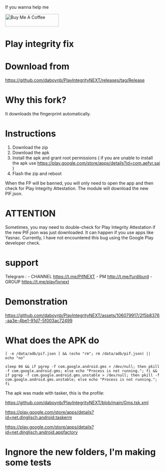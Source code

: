 If you wanna help me

<a href="https://www.buymeacoffee.com/daboynb" target="_blank"><img src="https://cdn.buymeacoffee.com/buttons/default-orange.png" alt="Buy Me A Coffee" height="41" width="174"></a>

# Play integrity fix

# Download from 
https://github.com/daboynb/PlayIntegrityNEXT/releases/tag/Release

# Why this fork?
It downloads the fingerprint automatically.

# Instructions

1) Download the zip
2) Download the apk
3) Install the apk and grant root permissions ( if you are unable to install the apk use 
https://play.google.com/store/apps/details?id=com.aefyr.sai )
4) Flash the zip and reboot

When the FP will be banned, you will only need to open the app and then check for Play Integrity Attestation. The module will download the new PIF.json. 

# ATTENTION
Sometimes, you may need to double-check for Play Integrity Attestation if the new PIF.json was just downloaded.
It can happen if you use apps like Yasnac. Currently, I have not encountered this bug using the Google Play developer check.

# support
Telegram :
    - CHANNEL https://t.me/PifNEXT
    - PM http://t.me/furdiburd 
    - GROUP https://t.me/playfixnext

# Demonstration
https://github.com/daboynb/PlayIntegrityNEXT/assets/106079917/2f5b8376-aa3e-4be1-91d7-5f003ac72499


# What does the APK do

    [ -e /data/adb/pif.json ] && (echo "rm"; rm /data/adb/pif.json) || echo "no"

    sleep 04 && if pgrep -f com.google.android.gms > /dev/null; then pkill -f com.google.android.gms; else echo "Process is not running."; fi && if pgrep -f com.google.android.gms.unstable > /dev/null; then pkill -f com.google.android.gms.unstable; else echo "Process is not running."; fi

The apk was made with tasker, this is the profile:

https://github.com/daboynb/PlayIntegrityNEXT/blob/main/Gms.tsk.xml

https://play.google.com/store/apps/details?id=net.dinglisch.android.taskerm

https://play.google.com/store/apps/details?id=net.dinglisch.android.appfactory

# Ingnore the new folders, I'm making some tests
